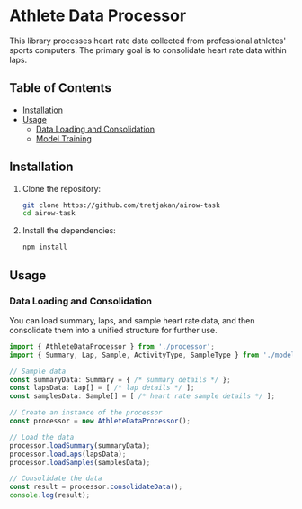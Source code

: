 
# Athlete Data Processor

This library processes heart rate data collected from professional athletes' sports computers. The primary goal is to consolidate heart rate data within laps.

## Table of Contents

- [Installation](#installation)
- [Usage](#usage)
  - [Data Loading and Consolidation](#data-loading-and-consolidation)
  - [Model Training](#model-training)

## Installation

1. Clone the repository:

   ```bash
   git clone https://github.com/tretjakan/airow-task
   cd airow-task
   ```

2. Install the dependencies:

   ```bash
   npm install
   ```

## Usage

### Data Loading and Consolidation

You can load summary, laps, and sample heart rate data, and then consolidate them into a unified structure for further use.

```typescript
import { AthleteDataProcessor } from './processor';
import { Summary, Lap, Sample, ActivityType, SampleType } from './models';

// Sample data
const summaryData: Summary = { /* summary details */ };
const lapsData: Lap[] = [ /* lap details */ ];
const samplesData: Sample[] = [ /* heart rate sample details */ ];

// Create an instance of the processor
const processor = new AthleteDataProcessor();

// Load the data
processor.loadSummary(summaryData);
processor.loadLaps(lapsData);
processor.loadSamples(samplesData);

// Consolidate the data
const result = processor.consolidateData();
console.log(result);
```
